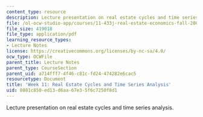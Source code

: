 ```yaml
---
content_type: resource
description: Lecture presentation on real estate cycles and time series analysis.
file: /ol-ocw-studio-app/courses/11-433j-real-estate-economics-fall-2008/8081c850ed13d6aa67e35f6c7250f8d1_wk11.pdf
file_size: 419018
file_type: application/pdf
learning_resource_types:
- Lecture Notes
license: https://creativecommons.org/licenses/by-nc-sa/4.0/
ocw_type: OCWFile
parent_title: Lecture Notes
parent_type: CourseSection
parent_uid: a714fff7-4f46-c81c-fd24-474282e6cac5
resourcetype: Document
title: 'Week 11: Real Estate Cycles and Time Series Analysis'
uid: 8081c850-ed13-d6aa-67e3-5f6c7250f8d1
---
```

Lecture presentation on real estate cycles and time series analysis.